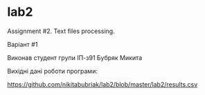# lab2
Assignment #2. Text files processing.

Варіант #1

Виконав студент групи ІП-з91 Бубряк Микита

Вихідні дані роботи програми:

https://github.com/nikitabubriak/lab2/blob/master/lab2/results.csv
